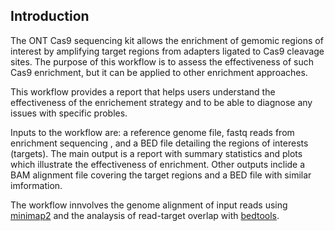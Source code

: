 ## Introduction
The ONT Cas9 sequencing kit allows the enrichment of gemomic
regions of interest by amplifying target regions from adapters ligated to Cas9 cleavage sites.
The purpose of this workflow is to assess the effectiveness of such Cas9 enrichment, 
but it can be applied to other enrichment approaches. 

This workflow provides a report that helps users understand the effectiveness 
of the enrichement strategy and to be able to diagnose any issues with specific probles.

Inputs to the workflow are: a reference genome file, fastq reads from enrichment sequencing ,
and a BED file detailing the regions of interests (targets).
The main output is a report with summary statistics and plots which illustrate 
the effectiveness of enrichment. Other outputs inclide a BAM alignment file covering the
target regions and a BED file with similar imformation.

The workflow innvolves the genome alignment of input reads using 
[minimap2](https://github.com/lh3/minimap2) and the analaysis 
of read-target overlap with [bedtools](https://github.com/arq5x/bedtools2).


